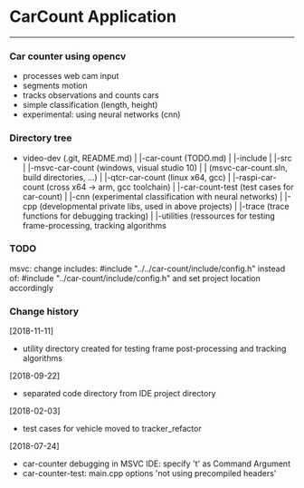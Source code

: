 # CarCount Application

-----------------------

### Car counter using opencv
- processes web cam input
- segments motion
- tracks observations and counts cars
- simple classification (length, height)
- experimental: using neural networks (cnn)

### Directory tree
- video-dev (.git, README.md) 
   | 
   |-car-count (TODO.md) 
   |	|-include 
   | 	|-src 
   |  	|-msvc-car-count (windows, visual studio 10) 
   |  	|  (msvc-car-count.sln, build directories, ...) 
   |  	|-qtcr-car-count (linux x64, gcc) 
   |  	|-raspi-car-count (cross x64 -> arm, gcc toolchain) 
   | 
   |-car-count-test (test cases for car-count) 
   | 
   |-cnn (experimental classification with neural networks) 
   | 
   |-cpp (developmental private libs, used in above projects) 
   |
   |-trace (trace functions for debugging tracking)
   | 
   |-utilities (ressources for testing frame-processing, tracking algorithms 
   
### TODO
msvc: change includes: #include "../../car-count/include/config.h"
instead of: #include "../car-count/include/config.h"
and set project location accordingly

### Change history
[2018-11-11]
- utility directory created for testing frame post-processing and tracking algorithms

[2018-09-22]
- separated code directory from IDE project directory

[2018-02-03]
- test cases for vehicle moved to tracker_refactor

[2018-07-24]
- car-counter debugging in MSVC IDE: specify 't' as Command Argument
- car-counter-test: main.cpp options 'not using precompiled headers'

